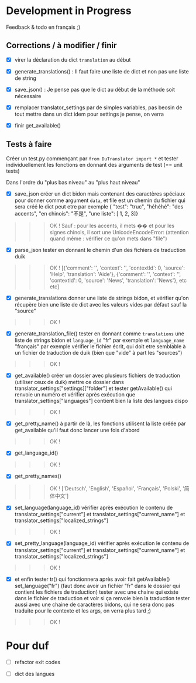 # Development in Progress

Feedback & todo en français ;)

## Corrections / à modifier / finir

- [X] virer la déclaration du dict `translation` au début

- [X] generate_translations() :
    Il faut faire une liste de dict et non pas une liste de string

- [X] save_json() :
    Je pense pas que le dict au début de la méthode soit nécessaire

- [X] remplacer translator_settings par de simples variables, pas beosin de tout mettre dans un dict
    idem pour settings je pense, on verra

- [X] finir get_available()

## Tests à faire

Créer un test.py commençant par `from DuTranslator import *` et tester individuellement les fonctions en donnant des arguments de test (== unit tests)

Dans l'ordre du "plus bas niveau" au "plus haut niveau"

- [X] save_json
    créer un dict bidon mais contenant des caractères spéciaux pour donner comme argument `data`, et file est un chemin du fichier qui sera créé
    le dict peut etre par exemple { "test": "truc", "héhéhé": "des accents", "en chinois": "不是", "une liste": [ 1, 2, 3]}
>>> OK ! Sauf : pour les accents, il mets �� et pour les signes chinois, il sort une UnicodeEncodeError:
    (attention quand même : vérifier ce qu'on mets dans "file")

- [X] parse_json
    tester en donnant le chemin d'un des fichiers de traduction duik
>>> OK ! [{'comment': '', 'context': '', 'contextId': 0, 'source': 'Help', 'translation': 'Aide'}, {'comment': '', 'context': '', 'contextId': 0, 'source': 'News', 'translation': 'News'}, etc etc]


- [X] generate_translations
    donner une liste de strings bidon, et vérifier qu'on récupère bien une liste de dict avec les valeurs vides par défaut sauf la "source"
>>> OK !

- [X] generate_translation_file()
    tester en donnant comme `translations` une liste de strings bidon
    et `language_id` "fr" par exemple
    et `language_name` "français" par exemple
    vérifier le fichier écrit, qui doit etre semblable à un fichier de traduction de duik (bien que "vide" à part les "sources")
>>> OK ! 

- [x] get_available()
    créer un dossier avec plusieurs fichiers de traduction (utiliser ceux de duik)
    mettre ce dossier dans translator_settings["settings]["folder"]
    et tester getAvailable() qui renvoie un numéro
    et vérifier après exécution que translator_settings["languages"] contient bien la liste des langues dispo
>>> OK !

- [X] get_pretty_name()
    à partir de là, les fonctions utilisent la liste créée par get_available qu'il faut donc lancer une fois d'abord
>>> OK !

- [X] get_language_id()
>>> OK !

- [X] get_pretty_names()
>>> OK ! ['Deutsch', 'English', 'Español', 'Français', 'Polski', '简体中文']

- [X] set_language(language_id)
    vérifier après exécution le contenu de
    translator_settings["current"]
    et
    translator_settings["current_name"]
    et
    translator_settings["localized_strings"]
>>> OK !

- [X] set_pretty_language(language_id)
    vérifier après exécution le contenu de
    translator_settings["current"]
    et
    translator_settings["current_name"]
    et
    translator_settings["localized_strings"]
>>> OK !

- [X] et enfin tester tr() qui fonctionnera après avoir fait
    getAvailable()
    set_language("fr")
    (faut donc avoir un fichier "fr" dans le dossier qui contient les fichiers de traduction)
    tester avec une chaine qui existe dans le fichier de traduction et voir si ça renvoie bien la traduction
    tester aussi avec une chaine de caractères bidons, qui ne sera donc pas traduite
    pour le contexte et les args, on verra plus tard ;)
>>> OK !


# Pour duf

- [ ] refactor exit codes
- [ ] dict des langues

